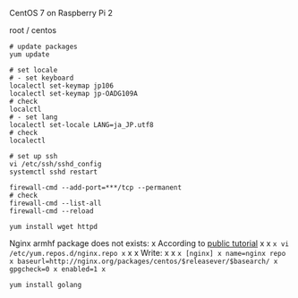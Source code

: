 
CentOS 7 on Raspberry Pi 2

root / centos

```
# update packages
yum update

# set locale
# - set keyboard
localectl set-keymap jp106
localectl set-keymap jp-OADG109A
# check
localctl
# - set lang
localectl set-locale LANG=ja_JP.utf8
# check
localectl
```

```
# set up ssh
vi /etc/ssh/sshd_config 
systemctl sshd restart

firewall-cmd --add-port=***/tcp --permanent
# check
firewall-cmd --list-all
firewall-cmd --reload
```

```
yum install wget httpd
```

Nginx armhf package does not exists:
x According to [public tutorial](https://www.nginx.com/resources/wiki/start/topics/tutorials/install/)
x 
x ```
x vi /etc/yum.repos.d/nginx.repo
x ```
x 
x Write:
x 
x ```
x [nginx]
x name=nginx repo
x baseurl=http://nginx.org/packages/centos/$releasever/$basearch/
x gpgcheck=0
x enabled=1
x ```



```
yum install golang
```
